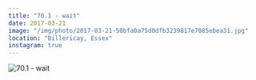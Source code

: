 ```yaml
---
title: "70.1 - wait"
date: 2017-03-21
image: "/img/photo/2017-03-21-50bfa0a75d0dfb3239817e7085ebea31.jpg"
location: "Billericay, Essex"
instagram: true
---
```


![70.1 - wait](/img/photo/2017-03-21-50bfa0a75d0dfb3239817e7085ebea31.jpg)
